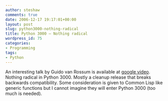 ```yaml
---
author: steshaw
comments: true
date: 2006-12-17 19:17:01+00:00
layout: post
slug: python3000-nothing-radical
title: Python 3000 – Nothing radical
wordpress_id: 75
categories:
- Programming
tags:
- Python
---
```


An interesting talk by Guido van Rossum is available at [google video](http://video.google.com/videoplay?docid=-6459339159268485356). Nothing radical in Python 3000. Mostly a cleanup release that breaks backwards compatibility. Some consideration is given to Common Lisp like generic functions but I cannot imagine they will enter Python 3000 (too much is needed).
